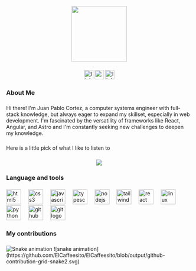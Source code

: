 <div align="center">
  <img height="150" src="https://avatars.githubusercontent.com/u/63433977?s=96&v=4"  />
</div>

###

<div align="center">
  <img src="https://img.shields.io/static/v1?message=LinkedIn&logo=linkedin&label=&color=0077B5&logoColor=white&labelColor=&style=for-the-badge" height="25" alt="linkedin logo"  />
  <img src="https://img.shields.io/static/v1?message=Portfolio&logo=gmail&label=&color=a5a&logoColor=white&labelColor=&style=for-the-badge" height="25" alt="gmail logo"  />
  <img src="https://img.shields.io/static/v1?message=Stars&logo=linktree&label=&color=c33&logoColor=white&labelColor=&style=for-the-badge" height="25" alt="linktree logo"  />
</div>

###

<h3 align="left">About Me</h3>

###

<p align="left">Hi there! I'm Juan Pablo Cortez, a computer systems engineer with full-stack knowledge, but always eager to expand my skillset, especially in web development. I'm fascinated by the versatility of frameworks like React, Angular, and Astro and I'm constantly seeking new challenges to deepen my knowledge.</p>

###

<p align="left">Here is a little pick of what I like to listen to</p>

###

<div align="center">
  <a href="https://open.spotify.com/user/22nb7yu5alhs6wobwh3zyajoi">
    <img src="https://now-play.vercel.app/api/generate?uid=5cfc6426-570f-4e2f-a84d-49612019c76b&theme=dark" />
  </a>
</div>

###

<h3 align="left">Language and tools</h3>

###

<div align="left">
  <img src="https://cdn.jsdelivr.net/gh/devicons/devicon/icons/html5/html5-original.svg" height="40" alt="html5 logo"  />
  <img width="12" />
  <img src="https://cdn.jsdelivr.net/gh/devicons/devicon/icons/css3/css3-original.svg" height="40" alt="css3 logo"  />
  <img width="12" />
  <img src="https://cdn.jsdelivr.net/gh/devicons/devicon/icons/javascript/javascript-original.svg" height="40" alt="javascript logo"  />
  <img width="12" />
  <img src="https://cdn.jsdelivr.net/gh/devicons/devicon/icons/typescript/typescript-original.svg" height="40" alt="typescript logo"  />
  <img width="12" />
  <img src="https://cdn.jsdelivr.net/gh/devicons/devicon/icons/nodejs/nodejs-original.svg" height="40" alt="nodejs logo"  />
  <img width="12" />
  <img src="https://cdn.jsdelivr.net/gh/devicons/devicon/icons/tailwindcss/tailwindcss-original-wordmark.svg" height="40" alt="tailwindcss logo"  />
  <img width="12" />
  <img src="https://cdn.jsdelivr.net/gh/devicons/devicon/icons/react/react-original.svg" height="40" alt="react logo"  />
  <img width="12" />
  <img src="https://cdn.jsdelivr.net/gh/devicons/devicon/icons/linux/linux-original.svg" height="40" alt="linux logo"  />
  <img width="12" />
  <img src="https://cdn.jsdelivr.net/gh/devicons/devicon/icons/python/python-original.svg" height="40" alt="python logo"  />
  <img width="12" />
  <img src="https://cdn.jsdelivr.net/gh/devicons/devicon/icons/github/github-original.svg" height="40" alt="github logo"  />
  <img width="12" />
  <img src="https://cdn.jsdelivr.net/gh/devicons/devicon/icons/git/git-original.svg" height="40" alt="git logo"  />
</div>

###

<h3 align="left">My contributions</h3>

###

<img src="https://raw.githubusercontent.com/ElCaffeesito/ElCaffeesito/output/snake.svg" alt="Snake animation" />
![snake animation](https://github.com/ElCaffeesito/ElCaffeesito/blob/output/github-contribution-grid-snake2.svg)

###
